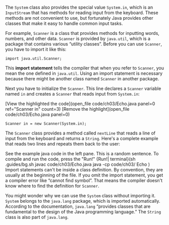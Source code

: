 The `System` class also provides the special value `System.in`, which is an `InputStream` that has methods for reading input from the keyboard. These methods are not convenient to use, but fortunately Java provides other classes that make it easy to handle common input tasks.


For example, `Scanner` is a class that provides methods for inputting words, numbers, and other data. `Scanner` is provided by `java.util`, which is a package that contains various “utility classes”. Before you can use `Scanner`, you have to import it like this:

```code
import java.util.Scanner;
```


This **import statement** tells the compiler that when you refer to `Scanner`, you mean the one defined in `java.util`. Using an import statement is necessary because there might be another class named `Scanner` in another package.

Next you have to initialize the `Scanner`. This line declares a `Scanner` variable named `in` and creates a `Scanner` that reads input from `System.in`:


[View the highlighted the code](open_file code/ch03/Echo.java panel=0 ref="Scanner in" count=3)
[Remove the highlight](open_file code/ch03/Echo.java panel=0)
 ```code
Scanner in = new Scanner(System.in);
```

The `Scanner` class provides a method called `nextLine` that reads a line of input from the keyboard and returns a `String`. Here's a complete example that reads two lines and repeats them back to the user:




See the example java code in the left pane. This is a random sentence. To compile and run the code, press the "Run!"
{Run!| terminal}(sh .guides/bg.sh javac code/ch03/Echo.java java -cp code/ch03/ Echo )
 Import statements can't be inside a class definition. By convention, they are usually at the beginning of the file. If you omit the import statement, you get a compiler error like “cannot find symbol”. That means the compiler doesn't know where to find the definition for `Scanner`.


You might wonder why we can use the `System` class without importing it. `System` belongs to the `java.lang` package, which is imported automatically. According to the documentation, `java.lang` “provides classes that are fundamental to the design of the Java programming language.” The `String` class is also part of `java.lang`.